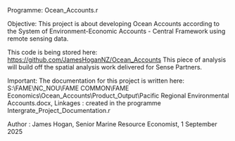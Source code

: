 Programme:  Ocean_Accounts.r

Objective:  This project is about developing Ocean Accounts according to the System of 
            Environment-Economic Accounts - Central Framework using remote sensing data. 

This code is being stored here: https://github.com/JamesHoganNZ/Ocean_Accounts
This piece of analysis will build off the spatial analysis work delivered for Sense Partners.

Important:  The documentation for this project is written here: S:\\FAME\\NC_NOU\\FAME COMMON\\FAME Economics\\Ocean_Accounts\\Product_Output\\Pacific Regional Environmental Accounts.docx,
Linkages :  created in the programme Intergrate_Project_Documentation.r


Author   :  James Hogan, Senior Marine Resource Economist, 1 September 2025
